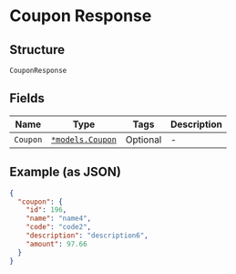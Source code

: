 
# Coupon Response

## Structure

`CouponResponse`

## Fields

| Name | Type | Tags | Description |
|  --- | --- | --- | --- |
| `Coupon` | [`*models.Coupon`](../../doc/models/coupon.md) | Optional | - |

## Example (as JSON)

```json
{
  "coupon": {
    "id": 196,
    "name": "name4",
    "code": "code2",
    "description": "description6",
    "amount": 97.66
  }
}
```


